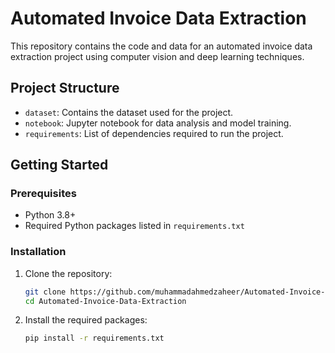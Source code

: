 # Automated Invoice Data Extraction

This repository contains the code and data for an automated invoice data extraction project using computer vision and deep learning techniques.

## Project Structure
- `dataset`: Contains the dataset used for the project.
- `notebook`: Jupyter notebook for data analysis and model training.
- `requirements`: List of dependencies required to run the project.

## Getting Started

### Prerequisites
- Python 3.8+
- Required Python packages listed in `requirements.txt`

### Installation

1. Clone the repository:
   ```bash
   git clone https://github.com/muhammadahmedzaheer/Automated-Invoice-Data-Extraction.git
   cd Automated-Invoice-Data-Extraction

2. Install the required packages:
   ```bash
   pip install -r requirements.txt
